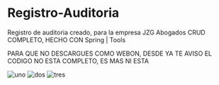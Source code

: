 # Registro-Auditoria
Registro de auditoria creado, para la empresa JZG Abogados
CRUD COMPLETO, HECHO CON Spring | Tools

PARA QUE NO DESCARGUES COMO WEBON, DESDE YA TE AVISO
EL CODIGO NO ESTA COMPLETO, ES MAS NI ESTA


![uno](https://github.com/GrpDsG20/Registro-Auditoria/assets/59782720/44de8bd4-6e3f-47b9-8b21-aa3b4a2bbec5)
![dos](https://github.com/GrpDsG20/Registro-Auditoria/assets/59782720/f282bfe5-52ea-400a-97a9-b08462420946)
![tres](https://github.com/GrpDsG20/Registro-Auditoria/assets/59782720/6a6ace37-267c-4218-bebd-bd292820734a)
